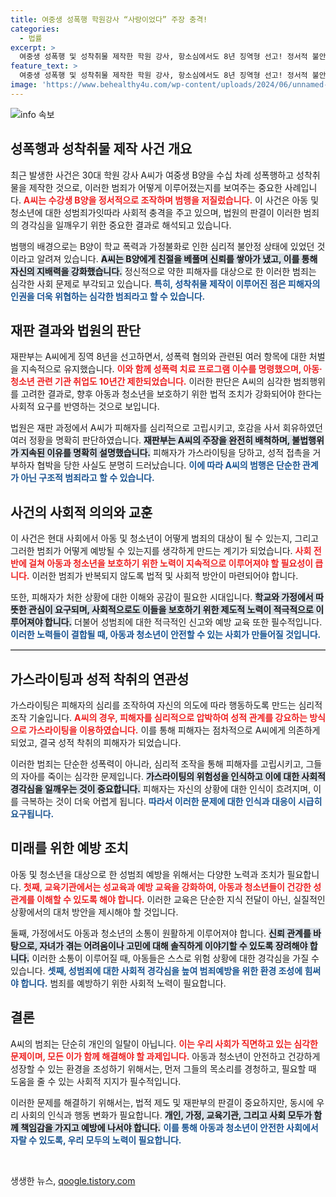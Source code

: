 ```yaml
---
title: 여중생 성폭행 학원강사 “사랑이었다” 주장 충격!
categories:
  - 법률
excerpt: >
  여중생 성폭행 및 성착취물 제작한 학원 강사, 항소심에서도 8년 징역형 선고! 정서적 불안정 피해자를 이용한 그의 악행이 드러나며 법원의 엄정한 판결이 이어졌다.
feature_text: >
  여중생 성폭행 및 성착취물 제작한 학원 강사, 항소심에서도 8년 징역형 선고! 정서적 불안정 피해자를 이용한 그의 악행이 드러나며 법원의 엄정한 판결이 이어졌다.
image: 'https://www.behealthy4u.com/wp-content/uploads/2024/06/unnamed-file.png'
---
```


<p><img src="https://www.behealthy4u.com/wp-content/uploads/2024/06/unnamed-file.png" alt="info 속보" /></p>

<h2 data-ke-size="size26">성폭행과 성착취물 제작 사건 개요</h2>

<p data-ke-size="size16">최근 발생한 사건은 30대 학원 강사 A씨가 여중생 B양을 수십 차례 성폭행하고 성착취물을 제작한 것으로, 이러한 범죄가 어떻게 이루어졌는지를 보여주는 중요한 사례입니다. <b><span style="color: #ee2323;">A씨는 수강생 B양을 정서적으로 조작하며 범행을 저질렀습니다.</span></b> 이 사건은 아동 및 청소년에 대한 성범죄가잇따라 사회적 충격을 주고 있으며, 법원의 판결이 이러한 범죄의 경각심을 일깨우기 위한 중요한 결과로 해석되고 있습니다.</p>

<p data-ke-size="size16">범행의 배경으로는 B양이 학교 폭력과 가정불화로 인한 심리적 불안정 상태에 있었던 것이라고 알려져 있습니다. <b><span style="background-color: #21538527;">A씨는 B양에게 친절을 베풀며 신뢰를 쌓아가 냈고, 이를 통해 자신의 지배력을 강화했습니다.</span></b> 정신적으로 약한 피해자를 대상으로 한 이러한 범죄는 심각한 사회 문제로 부각되고 있습니다. <b><span style="color: #1a5490;">특히, 성착취물 제작이 이루어진 점은 피해자의 인권을 더욱 위협하는 심각한 범죄라고 할 수 있습니다.</span></b></p>

<h2 data-ke-size="size26">재판 결과와 법원의 판단</h2>

<p data-ke-size="size16">재판부는 A씨에게 징역 8년을 선고하면서, 성폭력 혐의와 관련된 여러 항목에 대한 처벌을 지속적으로 유지했습니다. <b><span style="color: #ee2323;">이와 함께 성폭력 치료 프로그램 이수를 명령했으며, 아동·청소년 관련 기관 취업도 10년간 제한되었습니다.</span></b> 이러한 판단은 A씨의 심각한 범죄행위를 고려한 결과로, 향후 아동과 청소년을 보호하기 위한 법적 조치가 강화되어야 한다는 사회적 요구를 반영하는 것으로 보입니다.</p>

<p data-ke-size="size16">법원은 재판 과정에서 A씨가 피해자를 심리적으로 고립시키고, 호감을 사서 회유하였던 여러 정황을 명확히 판단하였습니다. <b><span style="background-color: #21538527;">재판부는 A씨의 주장을 완전히 배척하며, 불법행위가 지속된 이유를 명확히 설명했습니다.</span></b> 피해자가 가스라이팅을 당하고, 성적 접촉을 거부하자 협박을 당한 사실도 분명히 드러났습니다. <b><span style="color: #1a5490;">이에 따라 A씨의 범행은 단순한 관계가 아닌 구조적 범죄라고 할 수 있습니다.</span></b></p>

<h2 data-ke-size="size26">사건의 사회적 의의와 교훈</h2>

<p data-ke-size="size16">이 사건은 현대 사회에서 아동 및 청소년이 어떻게 범죄의 대상이 될 수 있는지, 그리고 그러한 범죄가 어떻게 예방될 수 있는지를 생각하게 만드는 계기가 되었습니다. <b><span style="color: #ee2323;">사회 전반에 걸쳐 아동과 청소년을 보호하기 위한 노력이 지속적으로 이루어져야 할 필요성이 큽니다.</span></b> 이러한 범죄가 반복되지 않도록 법적 및 사회적 방안이 마련되어야 합니다. </p>

<p data-ke-size="size16">또한, 피해자가 처한 상황에 대한 이해와 공감이 필요한 시대입니다. <b><span style="background-color: #21538527;">학교와 가정에서 따뜻한 관심이 요구되며, 사회적으로도 이들을 보호하기 위한 제도적 노력이 적극적으로 이루어져야 합니다.</span></b> 더불어 성범죄에 대한 적극적인 신고와 예방 교육 또한 필수적입니다. <b><span style="color: #1a5490;">이러한 노력들이 결합될 때, 아동과 청소년이 안전할 수 있는 사회가 만들어질 것입니다.</span></b></p>

<hr style="height:1px; border:none; border-top:1px solid #ccc;"/>

<h2 data-ke-size="size26">가스라이팅과 성적 착취의 연관성</h2>

<p data-ke-size="size16">가스라이팅은 피해자의 심리를 조작하여 자신의 의도에 따라 행동하도록 만드는 심리적 조작 기술입니다. <b><span style="color: #ee2323;">A씨의 경우, 피해자를 심리적으로 압박하여 성적 관계를 강요하는 방식으로 가스라이팅을 이용하였습니다.</span></b> 이를 통해 피해자는 점차적으로 A씨에게 의존하게 되었고, 결국 성적 착취의 피해자가 되었습니다.</p>

<p data-ke-size="size16">이러한 범죄는 단순한 성폭력이 아니라, 심리적 조작을 통해 피해자를 고립시키고, 그들의 자아를 죽이는 심각한 문제입니다. <b><span style="background-color: #21538527;">가스라이팅의 위험성을 인식하고 이에 대한 사회적 경각심을 일깨우는 것이 중요합니다.</span></b> 피해자는 자신의 상황에 대한 인식이 흐려지며, 이를 극복하는 것이 더욱 어렵게 됩니다. <b><span style="color: #1a5490;">따라서 이러한 문제에 대한 인식과 대응이 시급히 요구됩니다.</span></b></p>

<h2 data-ke-size="size26">미래를 위한 예방 조치</h2>

<p data-ke-size="size16">아동 및 청소년을 대상으로 한 성범죄 예방을 위해서는 다양한 노력과 조치가 필요합니다. <b><span style="color: #ee2323;">첫째, 교육기관에서는 성교육과 예방 교육을 강화하여, 아동과 청소년들이 건강한 성관계를 이해할 수 있도록 해야 합니다.</span></b> 이러한 교육은 단순한 지식 전달이 아닌, 실질적인 상황에서의 대처 방안을 제시해야 할 것입니다.</p>

<p data-ke-size="size16">둘째, 가정에서도 아동과 청소년의 소통이 원활하게 이루어져야 합니다. <b><span style="background-color: #21538527;">신뢰 관계를 바탕으로, 자녀가 겪는 어려움이나 고민에 대해 솔직하게 이야기할 수 있도록 장려해야 합니다.</span></b> 이러한 소통이 이루어질 때, 아동들은 스스로 위험 상황에 대한 경각심을 가질 수 있습니다. <b><span style="color: #1a5490;">셋째, 성범죄에 대한 사회적 경각심을 높여 범죄예방을 위한 환경 조성에 힘써야 합니다.</span></b> 범죄를 예방하기 위한 사회적 노력이 필요합니다.</p>

<h2 data-ke-size="size26">결론</h2>

<p data-ke-size="size16">A씨의 범죄는 단순히 개인의 일탈이 아닙니다. <b><span style="color: #ee2323;">이는 우리 사회가 직면하고 있는 심각한 문제이며, 모든 이가 함께 해결해야 할 과제입니다.</span></b>  아동과 청소년이 안전하고 건강하게 성장할 수 있는 환경을 조성하기 위해서는, 먼저 그들의 목소리를 경청하고, 필요할 때 도움을 줄 수 있는 사회적 지지가 필수적입니다.</p>

<p data-ke-size="size16">이러한 문제를 해결하기 위해서는, 법적 제도 및 재판부의 판결이 중요하지만, 동시에 우리 사회의 인식과 행동 변화가 필요합니다. <b><span style="background-color: #21538527;">개인, 가정, 교육기관, 그리고 사회 모두가 함께 책임감을 가지고 예방에 나서야 합니다.</span></b> <b><span style="color: #1a5490;">이를 통해 아동과 청소년이 안전한 사회에서 자랄 수 있도록, 우리 모두의 노력이 필요합니다.</span></b></p>

<p data-ke-size="size16">&nbsp;</p>
생생한 뉴스, <a href="https://qoogle.tistory.com" rel="dofollow">qoogle.tistory.com</a>


